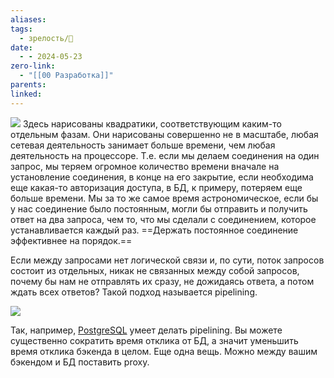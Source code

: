```yaml
---
aliases: 
tags:
  - зрелость/🌱
date:
  - - 2024-05-23
zero-link:
  - "[[00 Разработка]]"
parents: 
linked:
---
```

![](Pasted%20image%2020240523131619.png)
Здесь нарисованы квадратики, соответствующим каким-то отдельным фазам. Они нарисованы совершенно не в масштабе, любая сетевая деятельность занимает больше времени, чем любая деятельность на процессоре. Т.е. если мы делаем соединения на один запрос, мы теряем огромное количество времени вначале на установление соединения, в конце на его закрытие, если необходима еще какая-то авторизация доступа, в БД, к примеру, потеряем еще больше времени. Мы за то же самое время астрономическое, если бы у нас соединение было постоянным, могли бы отправить и получить ответ на два запроса, чем то, что мы сделали с соединением, которое устанавливается каждый раз. ==Держать постоянное соединение эффективнее на порядок.==

Если между запросами нет логической связи и, по сути, поток запросов состоит из отдельных, никак не связанных между собой запросов, почему бы нам не отправлять их сразу, не дожидаясь ответа, а потом ждать всех ответов? Такой подход называется pipelining.

![](Pasted%20image%2020240523131741.png)

Так, например, [PostgreSQL](00%20PostgreSQL.md) умеет делать pipelining. Вы можете существенно сократить время отклика от БД, а значит уменьшить время отклика бэкенда в целом. Еще одна вещь. Можно между вашим бэкендом и БД поставить proxy.